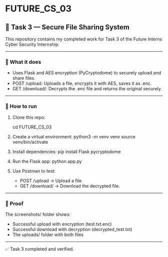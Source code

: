 # FUTURE_CS_03

## 🚩 Task 3 — Secure File Sharing System

This repository contains my completed work for Task 3 of the Future Interns Cyber Security Internship.

---

### 📌 What it does

- Uses Flask and AES encryption (PyCryptodome) to securely upload and share files.
- POST /upload: Uploads a file, encrypts it with AES, saves it as .enc.
- GET /download/<filename>: Decrypts the .enc file and returns the original securely.

---

### 📌 How to run

1. Clone this repo:
   
   cd FUTURE_CS_03

2. Create a virtual environment:
   python3 -m venv venv
   source venv/bin/activate

3. Install dependencies:
   pip install Flask pycryptodome

4. Run the Flask app:
   python app.py

5. Use Postman to test:
   - POST /upload → Upload a file.
   - GET /download/<filename> → Download the decrypted file.

---

### 📸 Proof

The screenshots/ folder shows:
- Successful upload with encryption (test.txt.enc)
- Successful download with decryption (decrypted_test.txt)
- The uploads/ folder with both files

---

✅ Task 3 completed and verified.
